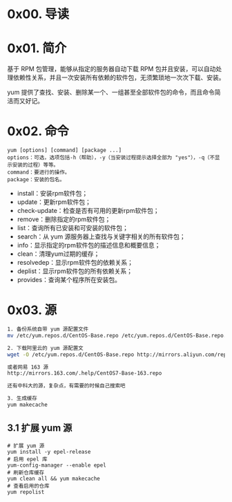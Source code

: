 # 0x00. 导读

# 0x01. 简介

基于 RPM 包管理，能够从指定的服务器自动下载 RPM 包并且安装，可以自动处理依赖性关系，并且一次安装所有依赖的软件包，无须繁琐地一次次下载、安装。

yum 提供了查找、安装、删除某一个、一组甚至全部软件包的命令，而且命令简洁而又好记。

# 0x02. 命令

```
yum [options] [command] [package ...]
options：可选，选项包括-h（帮助），-y（当安装过程提示选择全部为 "yes"），-q（不显示安装的过程）等等。
command：要进行的操作。
package：安装的包名。
```

- install：安装rpm软件包；
- update：更新rpm软件包；
- check-update：检查是否有可用的更新rpm软件包；
- remove：删除指定的rpm软件包；
- list：查询所有已安装和可安装的软件包；
- search：从 yum 源服务器上查找与关键字相关的所有软件包；
- info：显示指定的rpm软件包的描述信息和概要信息；
- clean：清理yum过期的缓存；
- resolvedep：显示rpm软件包的依赖关系；
- deplist：显示rpm软件包的所有依赖关系；
- provides：查询某个程序所在安装包。

# 0x03. 源
  
```bash
1. 备份系统自带 yum 源配置文件 
mv /etc/yum.repos.d/CentOS-Base.repo /etc/yum.repos.d/CentOS-Base.repo.backup

2. 下载阿里云的 yum 源配置文
wget -O /etc/yum.repos.d/CentOS-Base.repo http://mirrors.aliyun.com/repo/Centos-7.repo

或者网易 163 源
http://mirrors.163.com/.help/CentOS7-Base-163.repo

还有中科大的源，复杂点，有需要的时候自己搜索吧

3. 生成缓存
yum makecache
```

## 3.1 扩展 yum 源

```
# 扩展 yum 源
yum install -y epel-release
# 启用 epel 库
yum-config-manager --enable epel
# 刷新仓库缓存
yum clean all && yum makecache
# 查看启用的仓库
yum repolist
```